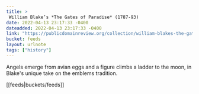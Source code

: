 ```yaml
---
title: > 
 William Blake’s *The Gates of Paradise* (1787-93)
date: 2022-04-13 23:17:33 -0400
dateadded: 2022-04-13 23:17:33 -0400
link: "https://publicdomainreview.org/collection/william-blakes-the-gates-of-paradise"
bucket: feeds
layout: urlnote
tags: ["history"]
--- 
```

Angels emerge from avian eggs and a figure climbs a ladder to the moon, in Blake's unique take on the emblems tradition.
 <!-- end excerpt --> 
<div class='bucket'>[[feeds|buckets/feeds]]</div> 

